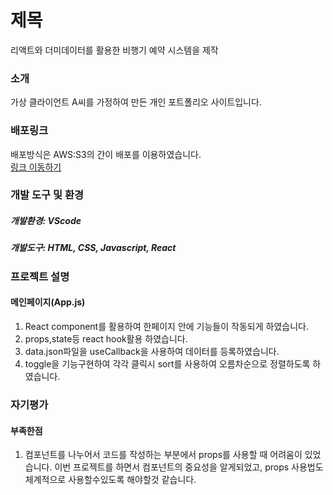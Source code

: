 # 제목

리액트와 더미데이터를 활용한 비행기 예약 시스템을 제작

### 소개

가상 클라이언트 A씨를 가정하여 만든 개인 포트폴리오 사이트입니다.

### 배포링크

배포방식은 AWS:S3의 간이 배포를 이용하였습니다.</br>
<a href="http://yurijeong.reservation.site.s3-website-us-east-1.amazonaws.com">링크 이동하기</a>

### 개발 도구 및 환경

##### 개발환경: VScode

##### 개발도구: HTML, CSS, Javascript, React

### 프로젝트 설명

#### 메인페이지(App.js)

1. React component를 활용하여 한페이지 안에 기능들이 작동되게 하였습니다.
2. props,state등 react hook활용 하였습니다.
3. data.json파일을 useCallback을 사용하여 데이터를 등록하였습니다.
4. toggle을 기능구현하여 각각 클릭시 sort를 사용하여 오름차순으로 정렬하도록 하였습니다.

### 자기평가

#### 부족한점

1. 컴포넌트를 나누어서 코드를 작성하는 부분에서 props를 사용할 때 어려움이 있었습니다. 이번 프로젝트를 하면서 컴포넌트의 중요성을 알게되었고, props 사용법도 체계적으로 사용할수있도록 해야할것 같습니다.
